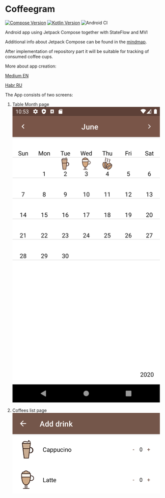 # Coffeegram

[![Compose Version](https://img.shields.io/badge/Jetpack%20Compose-1.0.0--alpha08-yellow)](https://developer.android.com/jetpack/compose)
[![Kotlin Version](https://img.shields.io/badge/Kotlin-1.4.20-blue.svg)](https://kotlinlang.org)
![Android CI](https://github.com/phansier/Coffeegram/workflows/Android%20CI/badge.svg?branch=master)

Android app using Jetpack Compose together with StateFlow and MVI

Additional info about Jetpack Compose can be found in the [mindmap](mindmap.md).

After implementation of repository part it will be suitable for tracking of consumed coffee cups.

More about app creation:

[Medium EN](https://proandroiddev.com/change-my-mind-or-android-development-transformation-to-jetpack-compose-coroutines-e719a342cc52)

[Habr RU](https://habr.com/ru/company/kaspersky/blog/513364/)

The App consists of two screens:
1) Table Month page
![](https://raw.githubusercontent.com/AndreySBer/Coffeegram/master/images/month_table.png)

2) Coffees list page
![](https://raw.githubusercontent.com/AndreySBer/Coffeegram/master/images/coffee_list.png)
